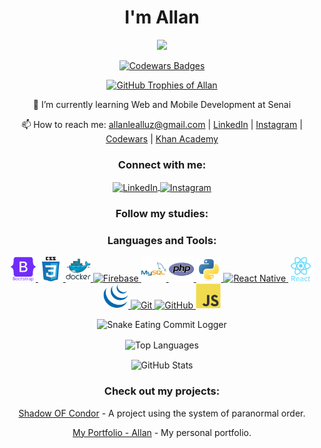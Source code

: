 <link href="https://cdn.jsdelivr.net/npm/bootstrap@5.3.3/dist/css/bootstrap.min.css" rel="stylesheet" integrity="sha384-QWTKZyjpPEjISv5WaRU9OFeRpok6YctnYmDr5pNlyT2bRjXh0JMhjY6hW+ALEwIH" crossorigin="anonymous">
<h1 align="center">I'm Allan </h1>

<p align="center" class='text-dark'>
<img src="https://github.com/allanlealluz/allanlealluz/assets/69430214/41237d05-8a15-407b-8cff-19f581f5c9eb" style="width:7=800px;height:400px;">

</p>

<p align="center">
  <a href="https://www.codewars.com/users/allanlealluz">
    <img src="https://www.codewars.com/users/allanlealluz/badges/large" alt="Codewars Badges" />
  </a>
</p>

<p align="center">
  <a href="https://github.com/ryo-ma/github-profile-trophy">
    <img src="https://github-profile-trophy.vercel.app/?username=allanlealluz&theme=matrix&row=2&column=3" alt="GitHub Trophies of Allan" />
  </a>
</p>


<p align="center">🌱 I’m currently learning Web and Mobile Development at Senai</p>

<p align="center">📫 How to reach me: <a href="mailto:allanlealluz@gmail.com">allanlealluz@gmail.com</a> | <a href="https://www.linkedin.com/in/allan-leal-programmer/" target="_blank">LinkedIn</a> | <a href="https://instagram.com/allanevil" target="_blank">Instagram</a> | <a href="https://www.codewars.com/users/allanlealluz" target="_blank">Codewars</a> | <a href="https://www.khanacademy.org/profile/allan17allone" target="_blank">Khan Academy</a></p>

<h3 align="center">Connect with me:</h3>

<p align="center">
  <a href="https://www.linkedin.com/in/allan-leal-programmer" target="_blank">
    <img align="center" src="https://raw.githubusercontent.com/rahuldkjain/github-profile-readme-generator/master/src/images/icons/Social/linked-in-alt.svg" alt="LinkedIn" height="30" width="40" />
  </a>
  <a href="https://instagram.com/allanevil" target="_blank">
    <img align="center" src="https://raw.githubusercontent.com/rahuldkjain/github-profile-readme-generator/master/src/images/icons/Social/instagram.svg" alt="Instagram" height="30" width="40" />
  </a>
</p>

<h3 align="center">Follow my studies:</h3>


<h3 align="center">Languages and Tools:</h3>

<p align="center">
  <a href="https://getbootstrap.com" target="_blank">
    <img src="https://raw.githubusercontent.com/devicons/devicon/master/icons/bootstrap/bootstrap-plain-wordmark.svg" alt="Bootstrap" width="40" height="40" />
  </a>
  <a href="https://www.w3schools.com/css/" target="_blank">
    <img src="https://raw.githubusercontent.com/devicons/devicon/master/icons/css3/css3-original-wordmark.svg" alt="CSS3" width="40" height="40" />
  </a>
  <a href="https://www.docker.com/" target="_blank">
    <img src="https://raw.githubusercontent.com/devicons/devicon/master/icons/docker/docker-original-wordmark.svg" alt="Docker" width="40" height="40" />
  </a>
  <a href="https://firebase.google.com/" target="_blank">
    <img src="https://www.vectorlogo.zone/logos/firebase/firebase-icon.svg" alt="Firebase" width="40" height="40" />
  </a>
  <a href="https://www.mysql.com/" target="_blank">
    <img src="https://raw.githubusercontent.com/devicons/devicon/master/icons/mysql/mysql-original-wordmark.svg" alt="MySQL" width="40" height="40" />
  </a>
  <a href="https://www.php.net" target="_blank">
    <img src="https://raw.githubusercontent.com/devicons/devicon/master/icons/php/php-original.svg" alt="PHP" width="40" height="40" />
  </a>
  <a href="https://www.python.org" target="_blank">
    <img src="https://raw.githubusercontent.com/devicons/devicon/master/icons/python/python-original.svg" alt="Python" width="40" height="40" />
  </a>
  <a href="https://reactnative.dev/" target="_blank">
    <img src="https://reactnative.dev/img/header_logo.svg" alt="React Native" width="40" height="40" />
  </a>
  <a href="https://reactjs.org/" target="_blank">
    <img src="https://raw.githubusercontent.com/devicons/devicon/master/icons/react/react-original-wordmark.svg" alt="React JS" width="40" height="40" />
  </a>
  <a href="https://jquery.com/" target="_blank">
    <img src="https://raw.githubusercontent.com/devicons/devicon/master/icons/jquery/jquery-original.svg" alt="jQuery" width="40" height="40" />
  </a>
  <a href="https://git-scm.com/" target="_blank">
    <img src="https://www.vectorlogo.zone/logos/git-scm/git-scm-icon.svg" alt="Git" width="40" height="40" />
  </a>
  <a href="https://github.com/" target="_blank">
    <img src="https://www.vectorlogo.zone/logos/github/github-icon.svg" alt="GitHub" width="40" height="40" />
  </a>
  <a href="https://www.javascript.com/" target="_blank">
    <img src="https://raw.githubusercontent.com/devicons/devicon/master/icons/javascript/javascript-original.svg" alt="JavaScript" width="40" height="40" />
  </a>
</p>

<p align="center">
  <img src="https://media.giphy.com/media/KzJkzjggfGN5Py6nkT/giphy.gif" alt="Snake Eating Commit Logger" width="400" height="225" />
</p>

<p align="center">
  <img align="center" src="https://github-readme-stats.vercel.app/api/top-langs?username=allanlealluz&show_icons=true&locale=en&layout=compact&hide=tcl,c,hack" alt="Top Languages" />
</p>

<p align="center">
  <img align="center" src="https://github-readme-stats.vercel.app/api?username=allanlealluz&show_icons=true&locale=en&hide=issues,contribs" alt="GitHub Stats" />
</p>

<h3 align="center">Check out my projects:</h3>

<p align="center">
  <a href="https://github.com/allanlealluz/Shadow_OF_Condor" target="_blank">Shadow OF Condor</a> - A project using the system of paranormal order.
</p>

<p align="center">
  <a href="https://github.com/allanlealluz/Allan" target="_blank">My Portfolio - Allan</a> - My personal portfolio.
</p>
